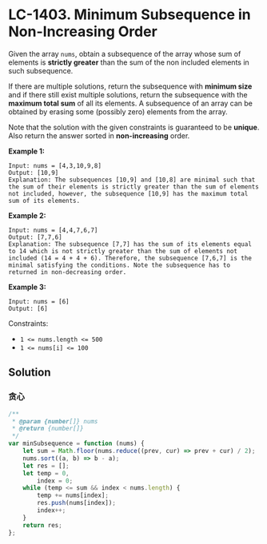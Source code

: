 # LC-1403. Minimum Subsequence in Non-Increasing Order

Given the array `nums`, obtain a subsequence of the array whose sum of elements is **strictly greater** than the sum of the non included elements in such subsequence.

If there are multiple solutions, return the subsequence with **minimum size** and if there still exist multiple solutions, return the subsequence with the **maximum total sum** of all its elements. A subsequence of an array can be obtained by erasing some (possibly zero) elements from the array.

Note that the solution with the given constraints is guaranteed to be **unique**. Also return the answer sorted in **non-increasing** order.

**Example 1:**

```
Input: nums = [4,3,10,9,8]
Output: [10,9]
Explanation: The subsequences [10,9] and [10,8] are minimal such that the sum of their elements is strictly greater than the sum of elements not included, however, the subsequence [10,9] has the maximum total sum of its elements. 
```

**Example 2:**

```
Input: nums = [4,4,7,6,7]
Output: [7,7,6]
Explanation: The subsequence [7,7] has the sum of its elements equal to 14 which is not strictly greater than the sum of elements not included (14 = 4 + 4 + 6). Therefore, the subsequence [7,6,7] is the minimal satisfying the conditions. Note the subsequence has to returned in non-decreasing order.
```

**Example 3:**

```
Input: nums = [6]
Output: [6]
```

Constraints:

-   `1 <= nums.length <= 500`
-   `1 <= nums[i] <= 100`

## Solution

### 贪心

```javascript
/**
 * @param {number[]} nums
 * @return {number[]}
 */
var minSubsequence = function (nums) {
    let sum = Math.floor(nums.reduce((prev, cur) => prev + cur) / 2);
    nums.sort((a, b) => b - a);
    let res = [];
    let temp = 0,
        index = 0;
    while (temp <= sum && index < nums.length) {
        temp += nums[index];
        res.push(nums[index]);
        index++;
    }
    return res;
};
```
